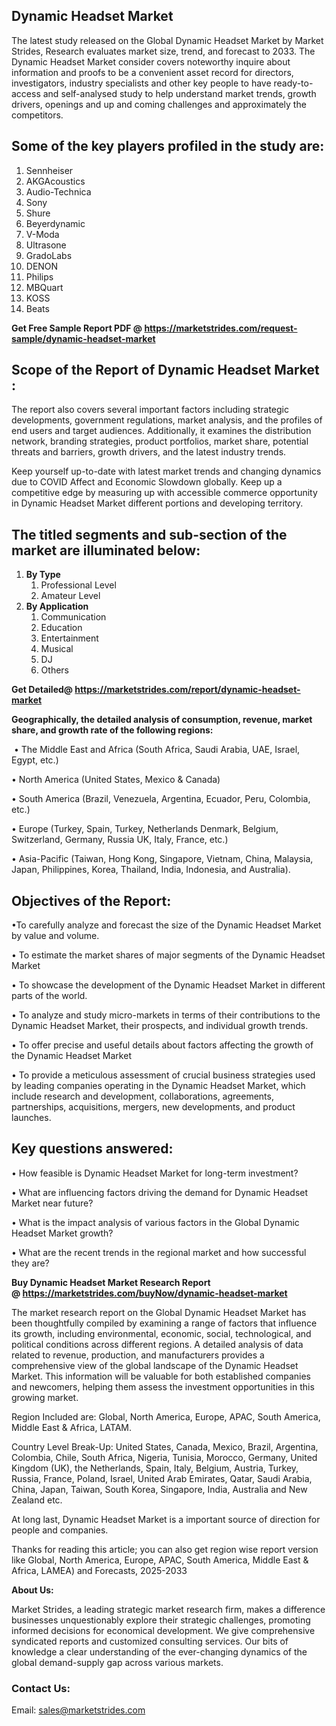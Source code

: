 <h2><strong>Dynamic Headset Market</strong></h2>
<p>The latest study released on the Global Dynamic Headset Market by Market Strides, Research evaluates market size, trend, and forecast to 2033. The Dynamic Headset Market consider covers noteworthy inquire about information and proofs to be a convenient asset record for directors, investigators, industry specialists and other key people to have ready-to-access and self-analysed study to help understand market trends, growth drivers, openings and up and coming challenges and approximately the competitors.</p>
<h2>Some of the key players profiled in the study are:</h2>
<ol>
<li>Sennheiser</li>
<li>AKGAcoustics</li>
<li>Audio-Technica</li>
<li>Sony</li>
<li>Shure</li>
<li>Beyerdynamic</li>
<li>V-Moda</li>
<li>Ultrasone</li>
<li>GradoLabs</li>
<li>DENON</li>
<li>Philips</li>
<li>MBQuart</li>
<li>KOSS</li>
<li>Beats</li>
</ol>
<p><strong>Get Free Sample Report PDF @ <a href="https://marketstrides.com/request-sample/dynamic-headset-market">https://marketstrides.com/request-sample/dynamic-headset-market</a></strong></p>
<h2>Scope of the Report of Dynamic Headset Market :</h2>
<p>The report also covers several important factors including strategic developments, government regulations, market analysis, and the profiles of end users and target audiences. Additionally, it examines the distribution network, branding strategies, product portfolios, market share, potential threats and barriers, growth drivers, and the latest industry trends.</p>
<p>Keep yourself up-to-date with latest market trends and changing dynamics due to COVID Affect and Economic Slowdown globally. Keep up a competitive edge by measuring up with accessible commerce opportunity in Dynamic Headset Market different portions and developing territory.</p>
<h2>The titled segments and sub-section of the market are illuminated below:</h2>
<ol>
<li><strong>By Type</strong>
<ol>
<li>Professional Level</li>
<li>Amateur Level</li>
</ol>
</li>
<li><strong>By Application</strong>
<ol>
<li>Communication</li>
<li>Education</li>
<li>Entertainment</li>
<li>Musical</li>
<li>DJ</li>
<li>Others</li>
</ol>
</li>
</ol>
<p><strong>Get Detailed@ <a href="https://marketstrides.com/report/dynamic-headset-market">https://marketstrides.com/report/dynamic-headset-market</a></strong></p>
<p><strong>Geographically, the detailed analysis of consumption, revenue, market share, and growth rate of the following regions:</strong></p>
<p>&nbsp;&bull; The Middle East and Africa (South Africa, Saudi Arabia, UAE, Israel, Egypt, etc.)</p>
<p>&bull; North America (United States, Mexico &amp; Canada)</p>
<p>&bull; South America (Brazil, Venezuela, Argentina, Ecuador, Peru, Colombia, etc.)</p>
<p>&bull; Europe (Turkey, Spain, Turkey, Netherlands Denmark, Belgium, Switzerland, Germany, Russia UK, Italy, France, etc.)</p>
<p>&bull; Asia-Pacific (Taiwan, Hong Kong, Singapore, Vietnam, China, Malaysia, Japan, Philippines, Korea, Thailand, India, Indonesia, and Australia).</p>
<h2><strong>Objectives of the Report: </strong></h2>
<p>&bull;To carefully analyze and forecast the size of the Dynamic Headset Market by value and volume.</p>
<p>&bull; To estimate the market shares of major segments of the Dynamic Headset Market</p>
<p>&bull; To showcase the development of the Dynamic Headset Market in different parts of the world.</p>
<p>&bull; To analyze and study micro-markets in terms of their contributions to the Dynamic Headset Market, their prospects, and individual growth trends.</p>
<p>&bull; To offer precise and useful details about factors affecting the growth of the Dynamic Headset Market</p>
<p>&bull; To provide a meticulous assessment of crucial business strategies used by leading companies operating in the Dynamic Headset Market, which include research and development, collaborations, agreements, partnerships, acquisitions, mergers, new developments, and product launches.</p>
<h2><strong>Key questions answered: </strong></h2>
<p>&bull; How feasible is Dynamic Headset Market for long-term investment?</p>
<p>&bull; What are influencing factors driving the demand for Dynamic Headset Market near future?</p>
<p>&bull; What is the impact analysis of various factors in the Global Dynamic Headset Market growth?</p>
<p>&bull; What are the recent trends in the regional market and how successful they are?</p>
<p><strong>Buy Dynamic Headset Market Research Report @&nbsp;<a href="https://marketstrides.com/buyNow/dynamic-headset-market">https://marketstrides.com/buyNow/dynamic-headset-market</a></strong></p>
<p>The market research report on the Global Dynamic Headset Market has been thoughtfully compiled by examining a range of factors that influence its growth, including environmental, economic, social, technological, and political conditions across different regions. A detailed analysis of data related to revenue, production, and manufacturers provides a comprehensive view of the global landscape of the Dynamic Headset Market. This information will be valuable for both established companies and newcomers, helping them assess the investment opportunities in this growing market.</p>
<p>Region Included are: Global, North America, Europe, APAC, South America, Middle East &amp; Africa, LATAM.</p>
<p>Country Level Break-Up: United States, Canada, Mexico, Brazil, Argentina, Colombia, Chile, South Africa, Nigeria, Tunisia, Morocco, Germany, United Kingdom (UK), the Netherlands, Spain, Italy, Belgium, Austria, Turkey, Russia, France, Poland, Israel, United Arab Emirates, Qatar, Saudi Arabia, China, Japan, Taiwan, South Korea, Singapore, India, Australia and New Zealand etc.</p>
<p>At long last, Dynamic Headset Market is a important source of direction for people and companies.</p>
<p>Thanks for reading this article; you can also get region wise report version like Global, North America, Europe, APAC, South America, Middle East &amp; Africa, LAMEA) and Forecasts, 2025-2033</p>
<p><strong>About Us: </strong></p>
<p>Market Strides, a leading strategic market research firm, makes a difference businesses unquestionably explore their strategic challenges, promoting informed decisions for economical development. We give comprehensive syndicated reports and customized consulting services. Our bits of knowledge a clear understanding of the ever-changing dynamics of the global demand-supply gap across various markets.</p>
<h3>Contact Us:</h3>
<p>Email: <a href="mailto:sales@marketstrides.com">sales@marketstrides.com</a></p>
